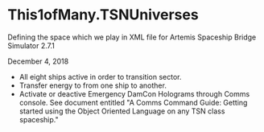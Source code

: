 # This1ofMany.TSNUniverses
Defining the space which we play in
XML file for Artemis Spaceship Bridge Simulator 2.7.1

December 4, 2018
- All eight ships active in order to transition sector.
- Transfer energy to from one ship to another.
- Activate or deactive Emergency DamCon Holograms through Comms console. See document entitled "A Comms Command Guide: Getting started using the Object Oriented Language on any TSN class spaceship."
